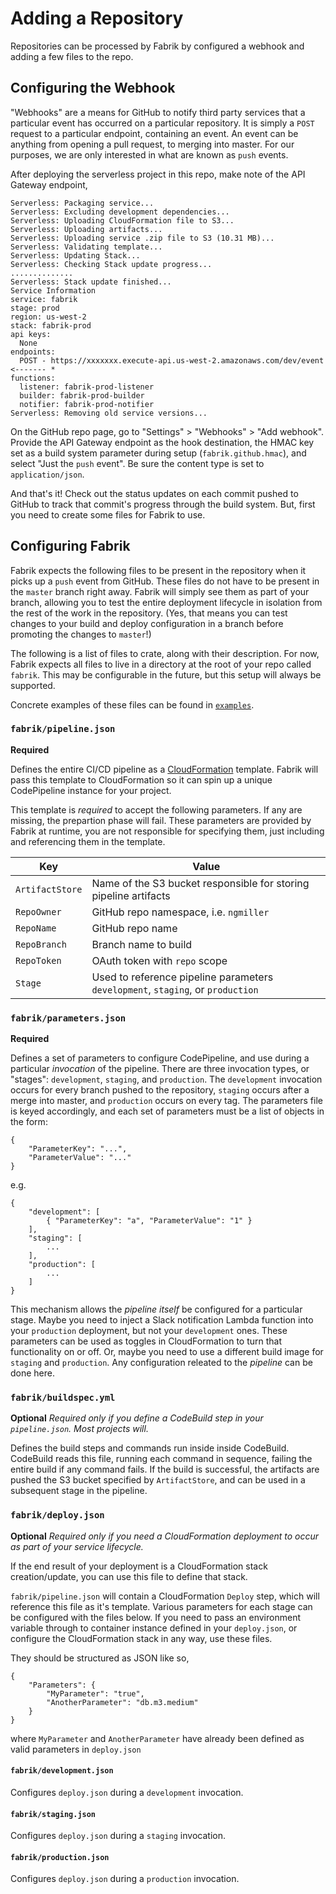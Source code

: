 Adding a Repository
===================

Repositories can be processed by Fabrik by configured a webhook and adding a few files to the repo.

## Configuring the Webhook

"Webhooks" are a means for GitHub to notify third party services that a particular event has occurred on a particular
repository. It is simply a `POST` request to a particular endpoint, containing an event. An event can be anything from
opening a pull request, to merging into master. For our purposes, we are only interested in what are known
as `push` events.

After deploying the serverless project in this repo, make note of the API Gateway endpoint,

```
Serverless: Packaging service...
Serverless: Excluding development dependencies...
Serverless: Uploading CloudFormation file to S3...
Serverless: Uploading artifacts...
Serverless: Uploading service .zip file to S3 (10.31 MB)...
Serverless: Validating template...
Serverless: Updating Stack...
Serverless: Checking Stack update progress...
..............
Serverless: Stack update finished...
Service Information
service: fabrik
stage: prod
region: us-west-2
stack: fabrik-prod
api keys:
  None
endpoints:
  POST - https://xxxxxxx.execute-api.us-west-2.amazonaws.com/dev/event <------- *
functions:
  listener: fabrik-prod-listener
  builder: fabrik-prod-builder
  notifier: fabrik-prod-notifier
Serverless: Removing old service versions...
```

On the GitHub repo page, go to "Settings" > "Webhooks" > "Add webhook". Provide the API Gateway endpoint as the hook
destination, the HMAC key set as a build system parameter during setup (`fabrik.github.hmac`),
and select "Just the `push` event". Be sure the content type is set to `application/json`.

And that's it! Check out the status updates on each commit pushed to GitHub to track that commit's
progress through the build system. But, first you need to create some files for Fabrik to use.

## Configuring Fabrik

Fabrik expects the following files to be present in the repository when it picks up
a `push` event from GitHub. These files do not have to be present in the `master` branch right away. Fabrik
will simply see them as part of your branch, allowing you to test the entire deployment lifecycle in isolation
from the rest of the work in the repository. (Yes, that means you can test changes to your build and deploy
configuration in a branch before promoting the changes to `master`!)

The following is a list of files to crate, along with their description. For now, Fabrik expects all files to live
in a directory at the root of your repo called `fabrik`. This may be configurable in the future, but this
setup will always be supported.

Concrete examples of these files can be found in [`examples`](examples.md).

### `fabrik/pipeline.json`

**Required**

Defines the entire CI/CD pipeline as a
[CloudFormation](https://docs.aws.amazon.com/AWSCloudFormation/latest/UserGuide/Welcome.html) template. Fabrik
will pass this template to CloudFormation so it can spin up a unique CodePipeline instance for your project.

This template is *required* to accept the following parameters. If any are missing, the prepartion phase
will fail. These parameters are provided by Fabrik at runtime, you are not responsible for specifying them,
just including and referencing them in the template.

|Key|Value|
|---|-----|
|`ArtifactStore`|Name of the S3 bucket responsible for storing pipeline artifacts|
|`RepoOwner`|GitHub repo namespace, i.e. `ngmiller`|
|`RepoName`|GitHub repo name|
|`RepoBranch`|Branch name to build|
|`RepoToken`|OAuth token with `repo` scope|
|`Stage`|Used to reference pipeline parameters `development`, `staging`, or `production`|

### `fabrik/parameters.json`

**Required**

Defines a set of parameters to configure CodePipeline, and use during a particular _invocation_ of the pipeline.
There are three invocation types, or "stages": `development`, `staging`, and `production`. The `development` invocation
occurs for every branch pushed to the repository, `staging` occurs after a merge into master, and `production` occurs
on every tag. The parameters file is keyed accordingly, and each set of parameters must be a list of objects in the form:

```
{
    "ParameterKey": "...",
    "ParameterValue": "..."
}
```

e.g.

```
{
    "development": [
        { "ParameterKey": "a", "ParameterValue": "1" }
    ],
    "staging": [
        ...
    ],
    "production": [
        ...
    ]
}
```

This mechanism allows the _pipeline itself_ be configured for a particular stage. Maybe you need to inject a Slack
notification Lambda function into your `production` deployment, but not your `development` ones. These parameters
can be used as toggles in CloudFormation to turn that functionality on or off. Or, maybe you need to use a different
build image for `staging` and `production`. Any configuration releated to the _pipeline_ can be done here.

### `fabrik/buildspec.yml`

**Optional** _Required only if you define a CodeBuild step in your `pipeline.json`. Most projects will._

Defines the build steps and commands run inside inside CodeBuild. CodeBuild reads this file, running each command in
sequence, failing the entire build if any command fails. If the build is successful, the artifacts are pushed the S3
bucket specified by `ArtifactStore`, and can be used in a subsequent stage in the pipeline.

### `fabrik/deploy.json`

**Optional** _Required only if you need a CloudFormation deployment to occur as part of your service lifecycle._

If the end result of your deployment is a CloudFormation stack creation/update, you can use this file
to define that stack.

`fabrik/pipeline.json` will contain a CloudFormation `Deploy` step, which will reference this file as it's
template. Various parameters for each stage can be configured with the files below. If you need to pass an environment
variable through to container instance defined in your `deploy.json`, or configure the CloudFormation stack
in any way, use these files.

They should be structured as JSON like so,

```
{
    "Parameters": {
        "MyParameter": "true",
        "AnotherParameter": "db.m3.medium"
    }
}
```

where `MyParameter` and `AnotherParameter` have already been defined as valid parameters in `deploy.json`

#### `fabrik/development.json`

Configures `deploy.json` during a `development` invocation.

#### `fabrik/staging.json`

Configures `deploy.json` during a `staging` invocation.

#### `fabrik/production.json`

Configures `deploy.json` during a `production` invocation.
